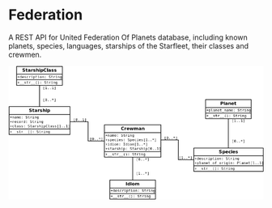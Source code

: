 # Federation

A REST API for United Federation Of Planets database, including known planets, species, languages, starships of the Starfleet, their classes and crewmen.

![Starfleet Model](https://github.com/rodrigowmendes/federation/blob/master/starfleet/static/images/starfleet_uml.png)

